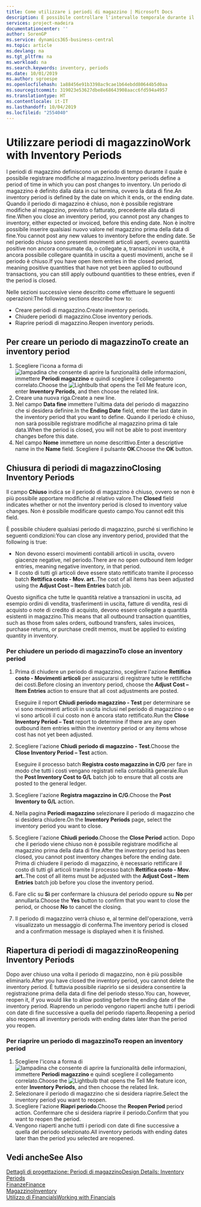 ```yaml
---
title: Come utilizzare i periodi di magazzino | Microsoft Docs
description: È possibile controllare l'intervallo temporale durante il quale si possono registrare modifiche al magazzino defininendo periodi di magazzino.
services: project-madeira
documentationcenter: ''
author: SorenGP
ms.service: dynamics365-business-central
ms.topic: article
ms.devlang: na
ms.tgt_pltfrm: na
ms.workload: na
ms.search.keywords: inventory, periods
ms.date: 10/01/2019
ms.author: sgroespe
ms.openlocfilehash: 1a88456e91b3398ac9cae1b64ebdd80644b5d0aa
ms.sourcegitcommit: 319023e53627dbe8e68643908aacc6fd594a4957
ms.translationtype: HT
ms.contentlocale: it-IT
ms.lasthandoff: 10/04/2019
ms.locfileid: "2554040"
---
```

# <a name="work-with-inventory-periods"></a><span data-ttu-id="0598a-103">Utilizzare periodi di magazzino</span><span class="sxs-lookup"><span data-stu-id="0598a-103">Work with Inventory Periods</span></span>
<span data-ttu-id="0598a-104">I periodi di magazzino definiscono un periodo di tempo durante il quale è possibile registrare modifiche al magazzino.</span><span class="sxs-lookup"><span data-stu-id="0598a-104">Inventory periods define a period of time in which you can post changes to inventory.</span></span> <span data-ttu-id="0598a-105">Un periodo di magazzino è definito dalla data in cui termina, ovvero la data di fine.</span><span class="sxs-lookup"><span data-stu-id="0598a-105">An inventory period is defined by the date on which it ends, or the ending date.</span></span> <span data-ttu-id="0598a-106">Quando il periodo di magazzino è chiuso, non è possibile registrare modifiche al magazzino, previsto o fatturato, precedente alla data di fine.</span><span class="sxs-lookup"><span data-stu-id="0598a-106">When you close an inventory period, you cannot post any changes to inventory, either expected or invoiced, before this ending date.</span></span> <span data-ttu-id="0598a-107">Non è inoltre possibile inserire qualsiasi nuovo valore nel magazzino prima della data di fine.</span><span class="sxs-lookup"><span data-stu-id="0598a-107">You cannot post any new values to inventory before the ending date.</span></span> <span data-ttu-id="0598a-108">Se nel periodo chiuso sono presenti movimenti articoli aperti, ovvero quantità positive non ancora consumate da, o collegate a, transazioni in uscita, è ancora possibile collegare quantità in uscita a questi movimenti, anche se il periodo è chiuso.</span><span class="sxs-lookup"><span data-stu-id="0598a-108">If you have open item entries in the closed period, meaning positive quantities that have not yet been applied to outbound transactions, you can still apply outbound quantities to these entries, even if the period is closed.</span></span>  

<span data-ttu-id="0598a-109">Nelle sezioni successive viene descritto come effettuare le seguenti operazioni:</span><span class="sxs-lookup"><span data-stu-id="0598a-109">The following sections describe how to:</span></span>

* <span data-ttu-id="0598a-110">Creare periodi di magazzino.</span><span class="sxs-lookup"><span data-stu-id="0598a-110">Create inventory periods.</span></span>  
* <span data-ttu-id="0598a-111">Chiudere periodi di magazzino.</span><span class="sxs-lookup"><span data-stu-id="0598a-111">Close inventory periods.</span></span>  
* <span data-ttu-id="0598a-112">Riaprire periodi di magazzino.</span><span class="sxs-lookup"><span data-stu-id="0598a-112">Reopen inventory periods.</span></span>  

## <a name="to-create-an-inventory-period"></a><span data-ttu-id="0598a-113">Per creare un periodo di magazzino</span><span class="sxs-lookup"><span data-stu-id="0598a-113">To create an inventory period</span></span>  
1. <span data-ttu-id="0598a-114">Scegliere l'icona a forma di ![lampadina che consente di aprire la funzionalità delle informazioni](media/ui-search/search_small.png "Informazioni sull'operazione che si desidera eseguire"), immettere **Periodi magazzino** e quindi scegliere il collegamento correlato.</span><span class="sxs-lookup"><span data-stu-id="0598a-114">Choose the ![Lightbulb that opens the Tell Me feature](media/ui-search/search_small.png "Tell me what you want to do") icon, enter **Inventory Periods**, and then choose the related link.</span></span>  
2. <span data-ttu-id="0598a-115">Creare una nuova riga.</span><span class="sxs-lookup"><span data-stu-id="0598a-115">Create a new line.</span></span>  
3. <span data-ttu-id="0598a-116">Nel campo **Data fine** immettere l'ultima data del periodo di magazzino che si desidera definire.</span><span class="sxs-lookup"><span data-stu-id="0598a-116">In the **Ending Date** field, enter the last date in the inventory period that you want to define.</span></span> <span data-ttu-id="0598a-117">Quando il periodo è chiuso, non sarà possibile registrare modifiche al magazzino prima di tale data.</span><span class="sxs-lookup"><span data-stu-id="0598a-117">When the period is closed, you will not be able to post inventory changes before this date.</span></span>  
4. <span data-ttu-id="0598a-118">Nel campo **Nome** immettere un nome descrittivo.</span><span class="sxs-lookup"><span data-stu-id="0598a-118">Enter a descriptive name in the **Name** field.</span></span> <span data-ttu-id="0598a-119">Scegliere il pulsante **OK**.</span><span class="sxs-lookup"><span data-stu-id="0598a-119">Choose the **OK** button.</span></span>  

## <a name="closing-inventory-periods"></a><span data-ttu-id="0598a-120">Chiusura di periodi di magazzino</span><span class="sxs-lookup"><span data-stu-id="0598a-120">Closing Inventory Periods</span></span>  
<span data-ttu-id="0598a-121">Il campo **Chiuso** indica se il periodo di magazzino è chiuso, ovvero se non è più possibile apportare modifiche al relativo valore.</span><span class="sxs-lookup"><span data-stu-id="0598a-121">The **Closed** field indicates whether or not the inventory period is closed to inventory value changes.</span></span> <span data-ttu-id="0598a-122">Non è possibile modificare questo campo.</span><span class="sxs-lookup"><span data-stu-id="0598a-122">You cannot edit this field.</span></span>  

<span data-ttu-id="0598a-123">È possibile chiudere qualsiasi periodo di magazzino, purché si verifichino le seguenti condizioni:</span><span class="sxs-lookup"><span data-stu-id="0598a-123">You can close any inventory period, provided that the following is true:</span></span>  

* <span data-ttu-id="0598a-124">Non devono esserci movimenti contabili articoli in uscita, ovvero giacenze negative, nel periodo.</span><span class="sxs-lookup"><span data-stu-id="0598a-124">There are no open outbound item ledger entries, meaning negative inventory, in that period.</span></span>  
* <span data-ttu-id="0598a-125">Il costo di tutti gli articoli deve essere stato rettificato tramite il processo batch **Rettifica costo - Mov. art.**.</span><span class="sxs-lookup"><span data-stu-id="0598a-125">The cost of all items has been adjusted using the **Adjust Cost – Item Entries** batch job.</span></span>  

<span data-ttu-id="0598a-126">Questo significa che tutte le quantità relative a transazioni in uscita, ad esempio ordini di vendita, trasferimenti in uscita, fatture di vendita, resi di acquisto o note di credito di acquisto, devono essere collegate a quantità esistenti in magazzino.</span><span class="sxs-lookup"><span data-stu-id="0598a-126">This means that all outbound transaction quantities, such as those from sales orders, outbound transfers, sales invoices, purchase returns, or purchase credit memos, must be applied to existing quantity in inventory.</span></span>  

### <a name="to-close-an-inventory-period"></a><span data-ttu-id="0598a-127">Per chiudere un periodo di magazzino</span><span class="sxs-lookup"><span data-stu-id="0598a-127">To close an inventory period</span></span>  
1. <span data-ttu-id="0598a-128">Prima di chiudere un periodo di magazzino, scegliere l'azione **Rettifica costo - Movimenti articoli** per assicurarsi di registrare tutte le rettifiche dei costi.</span><span class="sxs-lookup"><span data-stu-id="0598a-128">Before closing an inventory period, choose the **Adjust Cost – Item Entries** action to ensure that all cost adjustments are posted.</span></span>

     <span data-ttu-id="0598a-129">Eseguire il report **Chiudi periodo magazzino - Test** per determinare se vi sono movimenti articoli in uscita inclusi nel periodo di magazzino o se vi sono articoli il cui costo non è ancora stato rettificato.</span><span class="sxs-lookup"><span data-stu-id="0598a-129">Run the **Close Inventory Period – Test** report to determine if there are any open outbound item entries within the inventory period or any items whose cost has not yet been adjusted.</span></span>  
2. <span data-ttu-id="0598a-130">Scegliere l'azione **Chiudi periodo di magazzino - Test**.</span><span class="sxs-lookup"><span data-stu-id="0598a-130">Choose the **Close Inventory Period – Test** action.</span></span>  

     <span data-ttu-id="0598a-131">Eseguire il processo batch **Registra costo magazzino in C/G** per fare in modo che tutti i costi vengano registrati nella contabilità generale.</span><span class="sxs-lookup"><span data-stu-id="0598a-131">Run the **Post Inventory Cost to G/L** batch job to ensure that all costs are posted to the general ledger.</span></span>  
3. <span data-ttu-id="0598a-132">Scegliere l'azione **Registra magazzino in C/G**.</span><span class="sxs-lookup"><span data-stu-id="0598a-132">Choose the **Post Inventory to G/L** action.</span></span>  
4. <span data-ttu-id="0598a-133">Nella pagina **Periodi magazzino** selezionare il periodo di magazzino che si desidera chiudere.</span><span class="sxs-lookup"><span data-stu-id="0598a-133">On the **Inventory Periods** page, select the inventory period you want to close.</span></span>  
5. <span data-ttu-id="0598a-134">Scegliere l'azione **Chiudi periodo**.</span><span class="sxs-lookup"><span data-stu-id="0598a-134">Choose the **Close Period** action.</span></span> <span data-ttu-id="0598a-135">Dopo che il periodo viene chiuso non è possibile registrare modifiche al magazzino prima della data di fine.</span><span class="sxs-lookup"><span data-stu-id="0598a-135">After the inventory period has been closed, you cannot post inventory changes before the ending date.</span></span> <span data-ttu-id="0598a-136">Prima di chiudere il periodo di magazzino, è necessario rettificare il costo di tutti gli articoli tramite il processo batch **Rettifica costo - Mov. art.**.</span><span class="sxs-lookup"><span data-stu-id="0598a-136">The cost of all items must be adjusted with the **Adjust Cost – Item Entries** batch job before you close the inventory period.</span></span>  
6. <span data-ttu-id="0598a-137">Fare clic su **Sì** per confermare la chiusura del periodo oppure su **No** per annullarla.</span><span class="sxs-lookup"><span data-stu-id="0598a-137">Choose the **Yes** button to confirm that you want to close the period, or choose **No** to cancel the closing.</span></span>  
7. <span data-ttu-id="0598a-138">Il periodo di magazzino verrà chiuso e, al termine dell'operazione, verrà visualizzato un messaggio di conferma.</span><span class="sxs-lookup"><span data-stu-id="0598a-138">The inventory period is closed and a confirmation message is displayed when it is finished.</span></span>  

## <a name="reopening-inventory-periods"></a><span data-ttu-id="0598a-139">Riapertura di periodi di magazzino</span><span class="sxs-lookup"><span data-stu-id="0598a-139">Reopening Inventory Periods</span></span>  
<span data-ttu-id="0598a-140">Dopo aver chiuso una volta il periodo di magazzino, non è più possibile eliminarlo.</span><span class="sxs-lookup"><span data-stu-id="0598a-140">After you have closed the inventory period, you cannot delete the inventory period.</span></span> <span data-ttu-id="0598a-141">È tuttavia possibile riaprirlo se si desidera consentire la registrazione prima della data di fine del periodo stesso.</span><span class="sxs-lookup"><span data-stu-id="0598a-141">You can, however, reopen it, if you would like to allow posting before the ending date of the inventory period.</span></span> <span data-ttu-id="0598a-142">Riaprendo un periodo vengono riaperti anche tutti i periodi con date di fine successive a quella del periodo riaperto.</span><span class="sxs-lookup"><span data-stu-id="0598a-142">Reopening a period also reopens all inventory periods with ending dates later than the period you reopen.</span></span>  

### <a name="to-reopen-an-inventory-period"></a><span data-ttu-id="0598a-143">Per riaprire un periodo di magazzino</span><span class="sxs-lookup"><span data-stu-id="0598a-143">To reopen an inventory period</span></span>  
1. <span data-ttu-id="0598a-144">Scegliere l'icona a forma di ![lampadina che consente di aprire la funzionalità delle informazioni](media/ui-search/search_small.png "Informazioni sull'operazione che si desidera eseguire"), immettere **Periodi magazzino** e quindi scegliere il collegamento correlato.</span><span class="sxs-lookup"><span data-stu-id="0598a-144">Choose the ![Lightbulb that opens the Tell Me feature](media/ui-search/search_small.png "Tell me what you want to do") icon, enter **Inventory Periods**, and then choose the related link.</span></span>  
2. <span data-ttu-id="0598a-145">Selezionare il periodo di magazzino che si desidera riaprire.</span><span class="sxs-lookup"><span data-stu-id="0598a-145">Select the inventory period you want to reopen.</span></span>  
3. <span data-ttu-id="0598a-146">Scegliere l'azione **Riapri periodo**.</span><span class="sxs-lookup"><span data-stu-id="0598a-146">Choose the **Reopen Period** period action.</span></span> <span data-ttu-id="0598a-147">Confermare che si desidera riaprire il periodo.</span><span class="sxs-lookup"><span data-stu-id="0598a-147">Confirm that you want to reopen the period.</span></span>  
4. <span data-ttu-id="0598a-148">Vengono riaperti anche tutti i periodi con date di fine successive a quella del periodo selezionato.</span><span class="sxs-lookup"><span data-stu-id="0598a-148">All inventory periods with ending dates later than the period you selected are reopened.</span></span>  

## <a name="see-also"></a><span data-ttu-id="0598a-149">Vedi anche</span><span class="sxs-lookup"><span data-stu-id="0598a-149">See Also</span></span>  
[<span data-ttu-id="0598a-150">Dettagli di progettazione: Periodi di magazzino</span><span class="sxs-lookup"><span data-stu-id="0598a-150">Design Details: Inventory Periods</span></span>](design-details-inventory-periods.md)  
[<span data-ttu-id="0598a-151">Finanze</span><span class="sxs-lookup"><span data-stu-id="0598a-151">Finance</span></span>](finance.md)  
[<span data-ttu-id="0598a-152">Magazzino</span><span class="sxs-lookup"><span data-stu-id="0598a-152">Inventory</span></span>](inventory-manage-inventory.md)  
[<span data-ttu-id="0598a-153">Utilizzo di Financials</span><span class="sxs-lookup"><span data-stu-id="0598a-153">Working with Financials</span></span>](ui-work-product.md)
